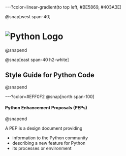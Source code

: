 ---?color=linear-gradient(to top left, #BE5869, #403A3E)

@snap[west span-40]
# ![Python Logo](https://upload.wikimedia.org/wikipedia/commons/thumb/0/0a/Python.svg/768px-Python.svg.png)
@snapend

@snap[east span-40 h2-white]
## Style Guide for Python Code
@snapend

<!--- Slide 2 -->
---?color=#EFF0F2
@snap[north span-100]
#### Python Enhancement Proposals (PEPs)
@snapend

A PEP is a design document providing

* information to the Python community
* describing a new feature for Python
* its processes or environment

